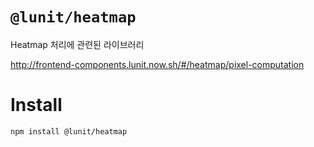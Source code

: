 # `@lunit/heatmap`

Heatmap 처리에 관련된 라이브러리

<http://frontend-components.lunit.now.sh/#/heatmap/pixel-computation>

# Install

```sh
npm install @lunit/heatmap
```
